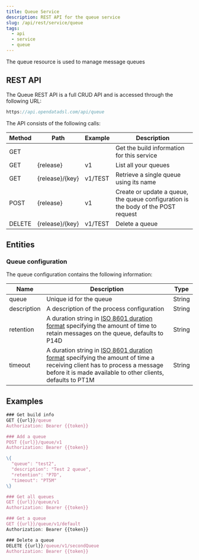 ```yaml
---
title: Queue Service
description: REST API for the queue service
slug: /api/rest/service/queue
tags:
  - api
  - service
  - queue
---
```

The queue resource is used to manage message queues

## REST API

The Queue REST API is a full CRUD API and is accessed through the following URL:

```js
https://api.opendatadsl.com/api/queue
```

The API consists of the following calls:

|**Method**|**Path**|**Example**|**Description**|
|-|-|-|-|
|GET|||Get the build information for this service|
|GET|\{release\}|v1|List all your queues|
|GET|\{release\}/\{key\}|v1/TEST|Retrieve a single queue using its name|
|POST|\{release\}|v1|Create or update a queue, the queue configuration is the body of the POST request|
|DELETE|\{release\}/\{key\}|v1/TEST|Delete a queue|

## Entities

### Queue configuration

The queue configuration contains the following information:

|**Name**|**Description**|**Type**|
|-|-|-|
|queue|Unique id for the queue|String|
|description|A description of the process configuration|String|
|retention|A duration string in [ISO 8601 duration format](/docs/kb/duration) specifying the amount of time to retain messages on the queue, defaults to P14D|String|
|timeout|A duration string in [ISO 8601 duration format](/docs/kb/duration) specifying the amount of time a receiving client has to process a message before it is made available to other clients, defaults to PT1M|String|

## Examples

```js
### Get build info
GET {{url}}/queue
Authorization: Bearer {{token}}

### Add a queue
POST {{url}}/queue/v1
Authorization: Bearer {{token}}

\{
  "queue": "test2",
  "description": "Test 2 queue",
  "retention": "P7D",
  "timeout": "PT5M"
\}

### Get all queues
GET {{url}}/queue/v1
Authorization: Bearer {{token}}

### Get a queue
GET {{url}}/queue/v1/default
Authorization: Bearer {{token}}

### Delete a queue
DELETE {{url}}/queue/v1/secondQueue
Authorization: Bearer {{token}}

```
